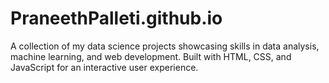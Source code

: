 # PraneethPalleti.github.io
A collection of my data science projects showcasing skills in data analysis, machine learning, and web development. Built with HTML, CSS, and JavaScript for an interactive user experience.
